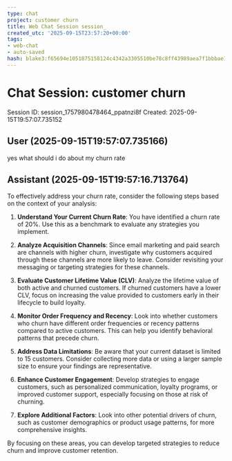```yaml
---
type: chat
project: customer churn
title: Web Chat Session session_
created_utc: '2025-09-15T23:57:20+00:00'
tags:
- web-chat
- auto-saved
hash: blake3:f65694e1051875158124c4342a3305510be78c8ff43989aea7f1bbbae13ddd27
---
```

# Chat Session: customer churn
Session ID: session_1757980478464_ppatnzi8f
Created: 2025-09-15T19:57:07.735152

## User (2025-09-15T19:57:07.735166)
yes what should i do about my churn rate

## Assistant (2025-09-15T19:57:16.713764)
To effectively address your churn rate, consider the following steps based on the context of your analysis:

1. **Understand Your Current Churn Rate**: You have identified a churn rate of 20%. Use this as a benchmark to evaluate any strategies you implement.

2. **Analyze Acquisition Channels**: Since email marketing and paid search are channels with higher churn, investigate why customers acquired through these channels are more likely to leave. Consider revisiting your messaging or targeting strategies for these channels.

3. **Evaluate Customer Lifetime Value (CLV)**: Analyze the lifetime value of both active and churned customers. If churned customers have a lower CLV, focus on increasing the value provided to customers early in their lifecycle to build loyalty.

4. **Monitor Order Frequency and Recency**: Look into whether customers who churn have different order frequencies or recency patterns compared to active customers. This can help you identify behavioral patterns that precede churn.

5. **Address Data Limitations**: Be aware that your current dataset is limited to 15 customers. Consider collecting more data or using a larger sample size to ensure your findings are representative.

6. **Enhance Customer Engagement**: Develop strategies to engage customers, such as personalized communication, loyalty programs, or improved customer support, especially focusing on those at risk of churning.

7. **Explore Additional Factors**: Look into other potential drivers of churn, such as customer demographics or product usage patterns, for more comprehensive insights.

By focusing on these areas, you can develop targeted strategies to reduce churn and improve customer retention.
